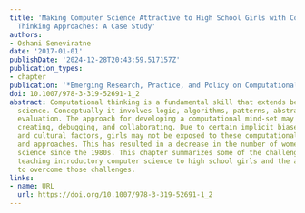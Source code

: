 ```yaml
---
title: 'Making Computer Science Attractive to High School Girls with Computational
  Thinking Approaches: A Case Study'
authors:
- Oshani Seneviratne
date: '2017-01-01'
publishDate: '2024-12-28T20:43:59.517157Z'
publication_types:
- chapter
publication: '*Emerging Research, Practice, and Policy on Computational Thinking*'
doi: 10.1007/978-3-319-52691-1_2
abstract: Computational thinking is a fundamental skill that extends beyond computer
  science. Conceptually it involves logic, algorithms, patterns, abstraction, and
  evaluation. The approach for developing a computational mind-set may involve experimenting,
  creating, debugging, and collaborating. Due to certain implicit biases and societal
  and cultural factors, girls may not be exposed to these computational thinking concepts
  and approaches. This has resulted in a decrease in the number of women in computer
  science since the 1980s. This chapter summarizes some of the challenges faced when
  teaching introductory computer science to high school girls and the approaches taken
  to overcome those challenges.
links:
- name: URL
  url: https://doi.org/10.1007/978-3-319-52691-1_2
---
```

